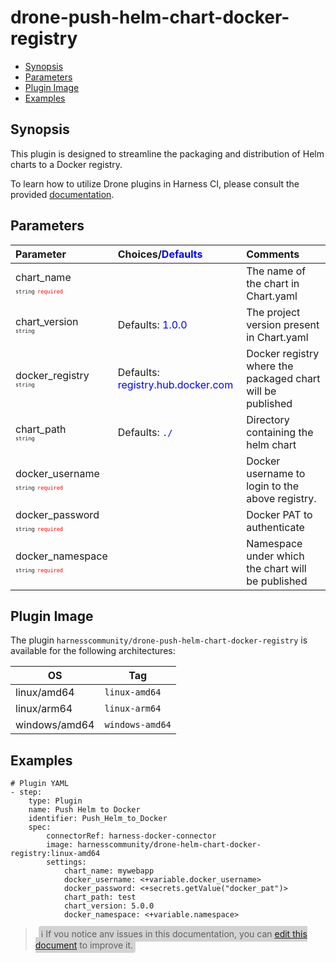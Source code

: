 # drone-push-helm-chart-docker-registry

- [Synopsis](#Synopsis)
- [Parameters](#Paramaters)
- [Plugin Image](#Plugin-Image)
- [Examples](#Examples)

## Synopsis

This plugin is designed to streamline the packaging and distribution of Helm charts to a Docker registry.

To learn how to utilize Drone plugins in Harness CI, please consult the provided [documentation](https://developer.harness.io/docs/continuous-integration/use-ci/use-drone-plugins/run-a-drone-plugin-in-ci).

## Parameters

| Parameter                                                                                                                      | Choices/<span style="color:blue;">Defaults</span>                  | Comments                                                   |
| :----------------------------------------------------------------------------------------------------------------------------- | :----------------------------------------------------------------- | :--------------------------------------------------------- |
| chart_name <span style="font-size: 10px"><br/>`string`</span> <span style="color:red; font-size: 10px">`required`</span>       |                                                                    | The name of the chart in Chart.yaml                        |
| chart_version <span style="font-size: 10px"><br/>`string`</span>                                                               | Defaults: <span style="color:blue;">1.0.0</span>                   | The project version present in Chart.yaml                  |
| docker_registry <span style="font-size: 10px"><br/>`string`</span>                                                             | Defaults: <span style="color:blue;">registry.hub.docker.com</span> | Docker registry where the packaged chart will be published |
| chart_path <span style="font-size: 10px"><br/>`string`</span>                                                                  | Defaults: <span style="color:blue;">`./`</span>                    | Directory containing the helm chart                        |
| docker_username <span style="font-size: 10px"><br/>`string`</span> <span style="color:red; font-size: 10px">`required`</span>  |                                                                    | Docker username to login to the above registry.            |
| docker_password <span style="font-size: 10px"><br/>`string`</span> <span style="color:red; font-size: 10px">`required`</span>  |                                                                    | Docker PAT to authenticate                                 |
| docker_namespace <span style="font-size: 10px"><br/>`string`</span> <span style="color:red; font-size: 10px">`required`</span> |                                                                    | Namespace under which the chart will be published          | 

## Plugin Image

The plugin `harnesscommunity/drone-push-helm-chart-docker-registry` is available for the following architectures:

| OS            | Tag             |
| ------------- | --------------- |
| linux/amd64   | `linux-amd64`   |
| linux/arm64   | `linux-arm64`   |
| windows/amd64 | `windows-amd64` |

## Examples

```
# Plugin YAML
- step:
    type: Plugin
    name: Push Helm to Docker
    identifier: Push_Helm_to_Docker
    spec:
        connectorRef: harness-docker-connector
        image: harnesscommunity/drone-helm-chart-docker-registry:linux-amd64
        settings:
            chart_name: mywebapp
            docker_username: <+variable.docker_username>
            docker_password: <+secrets.getValue("docker_pat")>
            chart_path: test
            chart_version: 5.0.0
            docker_namespace: <+variable.namespace>
```

> <span style="font-size: 14px; margin-left:5px; background-color: #d3d3d3; padding: 4px; border-radius: 4px;">ℹ️ If you notice any issues in this documentation, you can [edit this document](https://github.com/harness-community/drone-push-helm-chart-docker-registry/blob/main/README.md) to improve it.</span>
